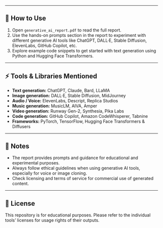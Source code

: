 
---

## 🚀 How to Use

1. Open `generative_ai_report.pdf` to read the full report.  
2. Use the hands-on prompts section in the report to experiment with different generative AI tools like ChatGPT, DALL·E, Stable Diffusion, ElevenLabs, GitHub Copilot, etc.  
3. Explore example code snippets to get started with text generation using Python and Hugging Face Transformers.

---

## ⚡ Tools & Libraries Mentioned

- **Text generation:** ChatGPT, Claude, Bard, LLaMA  
- **Image generation:** DALL·E, Stable Diffusion, MidJourney  
- **Audio / Voice:** ElevenLabs, Descript, Replica Studios  
- **Music generation:** MusicLM, AIVA, Amper  
- **Video generation:** Runway Gen-2, Synthesia, Pika Labs  
- **Code generation:** GitHub Copilot, Amazon CodeWhisperer, Tabnine  
- **Frameworks:** PyTorch, TensorFlow, Hugging Face Transformers & Diffusers  

---

## 📌 Notes

- The report provides prompts and guidance for educational and experimental purposes.  
- Always follow ethical guidelines when using generative AI tools, especially for voice or image cloning.  
- Check licensing and terms of service for commercial use of generated content.

---

## 📝 License

This repository is for educational purposes. Please refer to the individual tools’ licenses for usage rights of their outputs.


